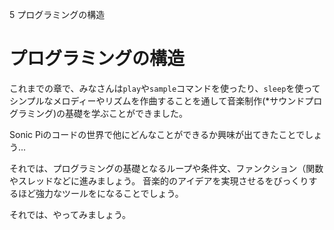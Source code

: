5 プログラミングの構造

# プログラミングの構造

これまでの章で、みなさんは`play`や`sample`コマンドを使ったり、`sleep`を使ってシンプルなメロディーやリズムを作曲することを通して音楽制作(*サウンドプログラミング)の基礎を学ぶことができました。

Sonic Piのコードの世界で他にどんなことができるか興味が出てきたことでしょう...

それでは、プログラミングの基礎となるループや条件文、ファンクション（関数やスレッドなどに進みましょう。
音楽的のアイデアを実現させるをびっくりするほど強力なツールをになることでしょう。

それでは、やってみましょう。

